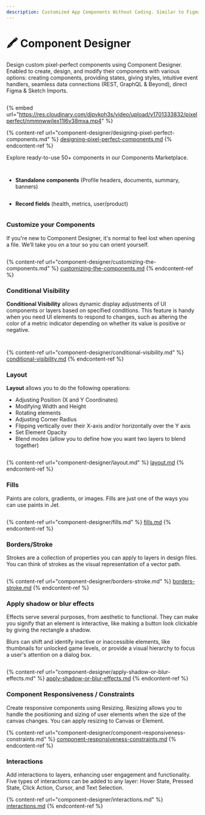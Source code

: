 ```yaml
---
description: Customized App Components Without Coding. Similar to Figma
---
```


# 🖍️ Component Designer

Design custom pixel-perfect components using Component Designer. Enabled to create, design, and modify their components with various options: creating components, providing states, giving styles, intuitive event handlers, seamless data connections (REST, GraphQL & Beyond), direct Figma & Sketch Imports.

<figure><img src=".gitbook/assets/component_img (1) (1).jpg" alt=""><figcaption></figcaption></figure>

{% embed url="https://res.cloudinary.com/djpvkoh3s/video/upload/v1701333832/pixelperfect/nmmnwwilex11l6v38mxa.mp4" %}

{% content-ref url="component-designer/designing-pixel-perfect-components.md" %}
[designing-pixel-perfect-components.md](component-designer/designing-pixel-perfect-components.md)
{% endcontent-ref %}

Explore ready-to-use 50+ components in our Components Marketplace.

<figure><img src=".gitbook/assets/image (889).png" alt=""><figcaption></figcaption></figure>

<figure><img src=".gitbook/assets/image (892).png" alt=""><figcaption></figcaption></figure>

* **Standalone components** (Profile headers, documents, summary, banners)

<figure><img src=".gitbook/assets/image (893).png" alt=""><figcaption></figcaption></figure>

* **Record fields** (health, metrics, user/product)

<figure><img src=".gitbook/assets/image (900).png" alt=""><figcaption></figcaption></figure>

### Customize your Components

If you're new to Component Designer, it's normal to feel lost when opening a file. We’ll take you on a tour so you can orient yourself.

<figure><img src=".gitbook/assets/Group 8 (1).jpg" alt=""><figcaption></figcaption></figure>

{% content-ref url="component-designer/customizing-the-components.md" %}
[customizing-the-components.md](component-designer/customizing-the-components.md)
{% endcontent-ref %}

### Conditional Visibility&#x20;

**Conditional Visibility** allows dynamic display adjustments of UI components or layers based on specified conditions. This feature is handy when you need UI elements to respond to changes, such as altering the color of a metric indicator depending on whether its value is positive or negative.

<figure><img src=".gitbook/assets/image (913).png" alt=""><figcaption></figcaption></figure>

<figure><img src=".gitbook/assets/image (911).png" alt=""><figcaption></figcaption></figure>

{% content-ref url="component-designer/conditional-visibility.md" %}
[conditional-visibility.md](component-designer/conditional-visibility.md)
{% endcontent-ref %}

### Layout

**Layout** allows you to do the following operations:

* Adjusting Position (X and Y Coordinates)
* Modifying Width and Height
* Rotating elements
* Adjusting Corner Radius
* Flipping vertically over their X-axis and/or horizontally over the Y axis
* Set Element Opacity
* Blend modes (allow you to define how you want two layers to blend together)

<figure><img src=".gitbook/assets/image (908).png" alt=""><figcaption></figcaption></figure>

{% content-ref url="component-designer/layout.md" %}
[layout.md](component-designer/layout.md)
{% endcontent-ref %}

### Fills

Paints are colors, gradients, or images. Fills are just one of the ways you can use paints in Jet.

<figure><img src=".gitbook/assets/image (901).png" alt=""><figcaption></figcaption></figure>

{% content-ref url="component-designer/fills.md" %}
[fills.md](component-designer/fills.md)
{% endcontent-ref %}

### Borders/Stroke

Strokes are a collection of properties you can apply to layers in design files. You can think of strokes as the visual representation of a vector path.

<figure><img src=".gitbook/assets/image (906).png" alt=""><figcaption></figcaption></figure>

{% content-ref url="component-designer/borders-stroke.md" %}
[borders-stroke.md](component-designer/borders-stroke.md)
{% endcontent-ref %}

### Apply shadow or blur effects

Effects serve several purposes, from aesthetic to functional. They can make you signify that an element is interactive, like making a button look clickable by giving the rectangle a shadow.

Blurs can shift and identify inactive or inaccessible elements, like thumbnails for unlocked game levels, or provide a visual hierarchy to focus a user's attention on a dialog box.

<figure><img src=".gitbook/assets/image (907).png" alt=""><figcaption></figcaption></figure>

{% content-ref url="component-designer/apply-shadow-or-blur-effects.md" %}
[apply-shadow-or-blur-effects.md](component-designer/apply-shadow-or-blur-effects.md)
{% endcontent-ref %}

### Component Responsiveness / Constraints

Create responsive components using Resizing. Resizing allows you to handle the positioning and sizing of user elements when the size of the canvas changes. You can apply resizing to Canvas or Element.

{% content-ref url="component-designer/component-responsiveness-constraints.md" %}
[component-responsiveness-constraints.md](component-designer/component-responsiveness-constraints.md)
{% endcontent-ref %}

### Interactions

Add interactions to layers, enhancing user engagement and functionality. Five types of interactions can be added to any layer: Hover State, Pressed State, Click Action, Cursor, and Text Selection.

{% content-ref url="component-designer/interactions.md" %}
[interactions.md](component-designer/interactions.md)
{% endcontent-ref %}

